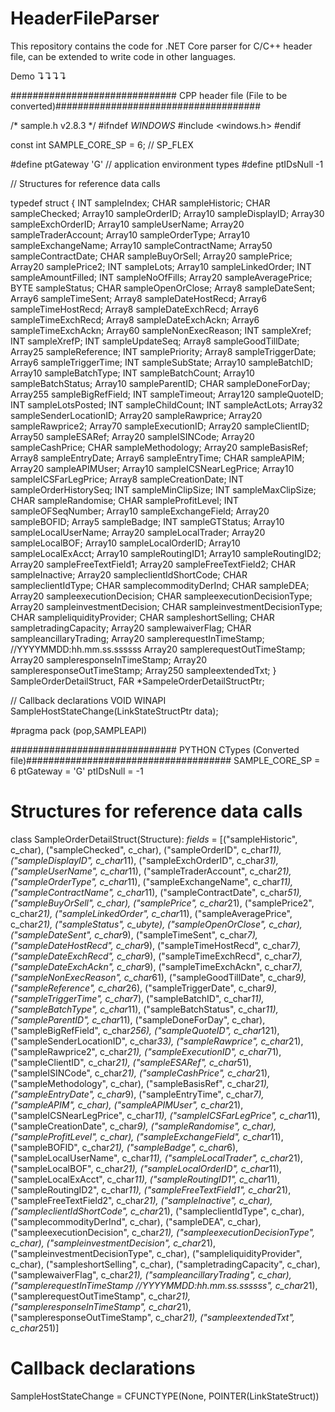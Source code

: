 # HeaderFileParser
This repository contains the code for .NET Core parser for C/C++ header file, can be extended to write code in other languages. 

Demo ↴↴↴↴

############################## CPP header file (File to be converted)#####################################

/* sample.h  v2.8.3 */
#ifndef _WINDOWS_
#include <windows.h>
#endif

const int SAMPLE_CORE_SP = 6;	// SP_FLEX

#define ptGateway 'G' // application environment types
#define ptIDsNull -1 

// Structures for reference data calls

typedef struct {
	INT sampleIndex;
	CHAR sampleHistoric;
	CHAR sampleChecked;
	Array10 sampleOrderID;
	Array10 sampleDisplayID;
	Array30 sampleExchOrderID;
	Array10 sampleUserName;
	Array20 sampleTraderAccount;
	Array10 sampleOrderType;
	Array10 sampleExchangeName;
	Array10 sampleContractName;
	Array50 sampleContractDate;
	CHAR sampleBuyOrSell;
	Array20 samplePrice;
	Array20 samplePrice2;
	INT sampleLots;
	Array10 sampleLinkedOrder;
	INT sampleAmountFilled;
	INT sampleNoOfFills;
	Array20 sampleAveragePrice;
	BYTE sampleStatus;
	CHAR sampleOpenOrClose;
	Array8 sampleDateSent;
	Array6 sampleTimeSent;
	Array8 sampleDateHostRecd;
	Array6 sampleTimeHostRecd;
	Array8 sampleDateExchRecd;
	Array6 sampleTimeExchRecd;
	Array8 sampleDateExchAckn;
	Array6 sampleTimeExchAckn;
	Array60 sampleNonExecReason;
	INT sampleXref;
	INT sampleXrefP;
	INT sampleUpdateSeq;
	Array8 sampleGoodTillDate;
	Array25 sampleReference;
	INT samplePriority;
	Array8 sampleTriggerDate;
	Array6 sampleTriggerTime;
	INT sampleSubState;
	Array10 sampleBatchID;
	Array10 sampleBatchType;
	INT sampleBatchCount;
	Array10 sampleBatchStatus;
	Array10 sampleParentID;
	CHAR sampleDoneForDay;
	Array255 sampleBigRefField;
	INT sampleTimeout;
	Array120 sampleQuoteID;
	INT sampleLotsPosted;
	INT sampleChildCount;
	INT sampleActLots;
	Array32 sampleSenderLocationID;
	Array20 sampleRawprice;
	Array20 sampleRawprice2;
	Array70 sampleExecutionID;
	Array20 sampleClientID;
	Array50 sampleESARef;
	Array20 sampleISINCode;
	Array20 sampleCashPrice;
	CHAR sampleMethodology;
	Array20 sampleBasisRef;
	Array8 sampleEntryDate;
	Array6 sampleEntryTime;
	CHAR sampleAPIM;
	Array20 sampleAPIMUser;
	Array10 sampleICSNearLegPrice;
	Array10 sampleICSFarLegPrice;
	Array8 sampleCreationDate;
	INT sampleOrderHistorySeq;
	INT sampleMinClipSize;
	INT sampleMaxClipSize;
	CHAR sampleRandomise;
	CHAR sampleProfitLevel;
	INT sampleOFSeqNumber;
	Array10 sampleExchangeField;
	Array20 sampleBOFID;
	Array5 sampleBadge;
	INT sampleGTStatus;
	Array10 sampleLocalUserName;
	Array20 sampleLocalTrader;
	Array20 sampleLocalBOF;
	Array10 sampleLocalOrderID;
	Array10 sampleLocalExAcct;
	Array10 sampleRoutingID1;
	Array10 sampleRoutingID2;
	Array20 sampleFreeTextField1;
	Array20 sampleFreeTextField2;
	CHAR sampleInactive;
	Array20 sampleclientIdShortCode;
	CHAR sampleclientIdType;
	CHAR samplecommodityDerInd;
	CHAR sampleDEA;
	Array20 sampleexecutionDecision;
	CHAR sampleexecutionDecisionType;
	Array20 sampleinvestmentDecision;
	CHAR sampleinvestmentDecisionType;
	CHAR sampleliquidityProvider;
	CHAR sampleshortSelling;
	CHAR sampletradingCapacity;
	Array20 samplewaiverFlag;
	CHAR sampleancillaryTrading;
	Array20 samplerequestInTimeStamp;		//YYYYMMDD:hh.mm.ss.ssssss
	Array20 samplerequestOutTimeStamp;
	Array20 sampleresponseInTimeStamp;
	Array20 sampleresponseOutTimeStamp;
	Array250 sampleextendedTxt;
} SampleOrderDetailStruct, FAR *SampeleOrderDetailStructPtr;


// Callback declarations
VOID WINAPI SampleHostStateChange(LinkStateStructPtr data);

#pragma pack (pop,SAMPLEAPI)


############################## PYTHON CTypes (Converted file)#####################################
SAMPLE_CORE_SP = 6
ptGateway = 'G'
ptIDsNull = -1

# Structures for reference data calls
class SampleOrderDetailStruct(Structure):
    _fields_ = [("sampleHistoric", c_char),
			 ("sampleChecked", c_char),
			 ("sampleOrderID", c_char*11),
			 ("sampleDisplayID", c_char*11),
			 ("sampleExchOrderID", c_char*31),
			 ("sampleUserName", c_char*11),
			 ("sampleTraderAccount", c_char*21),
			 ("sampleOrderType", c_char*11),
			 ("sampleExchangeName", c_char*11),
			 ("sampleContractName", c_char*11),
			 ("sampleContractDate", c_char*51),
			 ("sampleBuyOrSell", c_char),
			 ("samplePrice", c_char*21),
			 ("samplePrice2", c_char*21),
			 ("sampleLinkedOrder", c_char*11),
			 ("sampleAveragePrice", c_char*21),
			 ("sampleStatus", c_ubyte),
			 ("sampleOpenOrClose", c_char),
			 ("sampleDateSent", c_char*9),
			 ("sampleTimeSent", c_char*7),
			 ("sampleDateHostRecd", c_char*9),
			 ("sampleTimeHostRecd", c_char*7),
			 ("sampleDateExchRecd", c_char*9),
			 ("sampleTimeExchRecd", c_char*7),
			 ("sampleDateExchAckn", c_char*9),
			 ("sampleTimeExchAckn", c_char*7),
			 ("sampleNonExecReason", c_char*61),
			 ("sampleGoodTillDate", c_char*9),
			 ("sampleReference", c_char*26),
			 ("sampleTriggerDate", c_char*9),
			 ("sampleTriggerTime", c_char*7),
			 ("sampleBatchID", c_char*11),
			 ("sampleBatchType", c_char*11),
			 ("sampleBatchStatus", c_char*11),
			 ("sampleParentID", c_char*11),
			 ("sampleDoneForDay", c_char),
			 ("sampleBigRefField", c_char*256),
			 ("sampleQuoteID", c_char*121),
			 ("sampleSenderLocationID", c_char*33),
			 ("sampleRawprice", c_char*21),
			 ("sampleRawprice2", c_char*21),
			 ("sampleExecutionID", c_char*71),
			 ("sampleClientID", c_char*21),
			 ("sampleESARef", c_char*51),
			 ("sampleISINCode", c_char*21),
			 ("sampleCashPrice", c_char*21),
			 ("sampleMethodology", c_char),
			 ("sampleBasisRef", c_char*21),
			 ("sampleEntryDate", c_char*9),
			 ("sampleEntryTime", c_char*7),
			 ("sampleAPIM", c_char),
			 ("sampleAPIMUser", c_char*21),
			 ("sampleICSNearLegPrice", c_char*11),
			 ("sampleICSFarLegPrice", c_char*11),
			 ("sampleCreationDate", c_char*9),
			 ("sampleRandomise", c_char),
			 ("sampleProfitLevel", c_char),
			 ("sampleExchangeField", c_char*11),
			 ("sampleBOFID", c_char*21),
			 ("sampleBadge", c_char*6),
			 ("sampleLocalUserName", c_char*11),
			 ("sampleLocalTrader", c_char*21),
			 ("sampleLocalBOF", c_char*21),
			 ("sampleLocalOrderID", c_char*11),
			 ("sampleLocalExAcct", c_char*11),
			 ("sampleRoutingID1", c_char*11),
			 ("sampleRoutingID2", c_char*11),
			 ("sampleFreeTextField1", c_char*21),
			 ("sampleFreeTextField2", c_char*21),
			 ("sampleInactive", c_char),
			 ("sampleclientIdShortCode", c_char*21),
			 ("sampleclientIdType", c_char),
			 ("samplecommodityDerInd", c_char),
			 ("sampleDEA", c_char),
			 ("sampleexecutionDecision", c_char*21),
			 ("sampleexecutionDecisionType", c_char),
			 ("sampleinvestmentDecision", c_char*21),
			 ("sampleinvestmentDecisionType", c_char),
			 ("sampleliquidityProvider", c_char),
			 ("sampleshortSelling", c_char),
			 ("sampletradingCapacity", c_char),
			 ("samplewaiverFlag", c_char*21),
			 ("sampleancillaryTrading", c_char),
			 ("samplerequestInTimeStamp		//YYYYMMDD:hh.mm.ss.ssssss", c_char*21),
			 ("samplerequestOutTimeStamp", c_char*21),
			 ("sampleresponseInTimeStamp", c_char*21),
			 ("sampleresponseOutTimeStamp", c_char*21),
			 ("sampleextendedTxt", c_char*251)]

# Callback declarations
SampleHostStateChange = CFUNCTYPE(None, POINTER(LinkStateStruct))




















